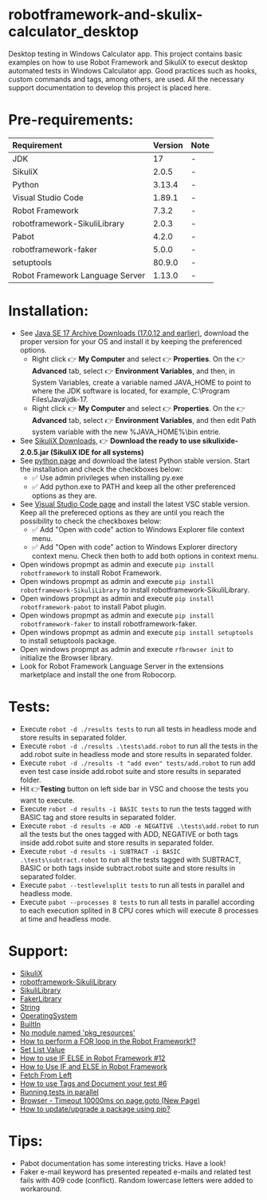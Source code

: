 # robotframework-and-skulix-calculator_desktop

Desktop testing in Windows Calculator app. This project contains basic examples on how to use Robot Framework and SikuliX to execut desktop automated tests in Windows Calculator app. Good practices such as hooks, custom commands and tags, among others, are used. All the necessary support documentation to develop this project is placed here.

# Pre-requirements:

| Requirement                     | Version        | Note                                                            |
| :------------------------------ |:---------------| :-------------------------------------------------------------- |
| JDK                             | 17             | -                                                               |
| SikuliX                         | 2.0.5          | -                                                               |
| Python                          | 3.13.4         | -                                                               |
| Visual Studio Code              | 1.89.1         | -                                                               |
| Robot Framework                 | 7.3.2          | -                                                               | 
| robotframework-SikuliLibrary    | 2.0.3          | -                                                               | 
| Pabot                           | 4.2.0          | -                                                               |
| robotframework-faker            | 5.0.0          | -                                                               |
| setuptools                      | 80.9.0         | -                                                               |  
| Robot Framework Language Server | 1.13.0         | -                                                               |            

# Installation:

- See [Java SE 17 Archive Downloads (17.0.12 and earlier)](https://www.oracle.com/java/technologies/javase/jdk17-archive-downloads.html), download the proper version for your OS and install it by keeping the preferenced options. 
  - Right click :point_right: **My Computer** and select :point_right: **Properties**. On the :point_right: **Advanced** tab, select :point_right: **Environment Variables**, and then, in System Variables, create a variable named JAVA_HOME to point to where the JDK software is located, for example, C:\Program Files\Java\jdk-17.
  - Right click :point_right: **My Computer** and select :point_right: **Properties**. On the :point_right: **Advanced** tab, select :point_right: **Environment Variables**, and then edit Path system variable with the new %JAVA_HOME%\bin entrie.
- See [SikuliX Downloads](https://raiman.github.io/SikuliX1/downloads.html), :point_right: **Download the ready to use sikulixide-2.0.5.jar (SikuliX IDE for all systems)**
- See [python page](https://www.python.org/downloads/) and download the latest Python stable version. Start the installation and check the checkboxes below: 
  - :white_check_mark: Use admin privileges when installing py.exe 
  - :white_check_mark: Add python.exe to PATH
and keep all the other preferenced options as they are.
- See [Visual Studio Code page](https://code.visualstudio.com/) and install the latest VSC stable version. Keep all the prefereced options as they are until you reach the possibility to check the checkboxes below: 
  - :white_check_mark: Add "Open with code" action to Windows Explorer file context menu. 
  - :white_check_mark: Add "Open with code" action to Windows Explorer directory context menu.
Check then both to add both options in context menu.
- Open windows propmpt as admin and execute ```pip install robotframework``` to install Robot Framework.
- Open windows propmpt as admin and execute ```pip install robotframework-SikuliLibrary``` to install robotframework-SikuliLibrary.
- Open windows propmpt as admin and execute ```pip install robotframework-pabot``` to install Pabot plugin.
- Open windows propmpt as admin and execute ```pip install robotframework-faker``` to install robotframework-faker.
- Open windows propmpt as admin and execute ```pip install setuptools``` to install setuptools package.
- Open windows propmpt as admin and execute ```rfbrowser init``` to initialize the Browser library.
- Look for Robot Framework Language Server in the extensions marketplace and install the one from Robocorp.

# Tests:

- Execute ```robot -d ./results tests``` to run all tests in headless mode and store results in separated folder.
- Execute ```robot -d ./results .\tests\add.robot``` to run all the tests in the add.robot suite in headless mode and store results in separated folder.
- Execute ```robot -d ./results -t "add even" tests/add.robot``` to run add even test case inside add.robot suite and store results in separated folder.
- Hit :point_right:**Testing** button on left side bar in VSC and choose the tests you want to execute.
- Execute ```robot -d results -i BASIC tests``` to run the tests tagged with BASIC tag and store results in separated folder.
- Execute ```robot -d results -e ADD -e NEGATIVE .\tests\add.robot``` to run all the tests but the ones tagged with ADD, NEGATIVE or both tags inside add.robot suite and store results in separated folder.
- Execute ```robot -d results -i SUBTRACT -i BASIC .\tests\subtract.robot``` to run all the tests tagged with SUBTRACT, BASIC or both tags inside subtract.robot suite and store results in separated folder.
- Execute ```pabot --testlevelsplit tests``` to run all tests in parallel and headless mode.
- Execute ```pabot --processes 8 tests``` to run all tests in parallel according to each execution splited in 8 CPU cores which will execute 8 processes at time and headless mode.

# Support:

- [SikuliX](http://sikulix.com/)
- [robotframework-SikuliLibrary](https://github.com/MarketSquare/robotframework-SikuliLibrary)
- [SikuliLibrary](https://marketsquare.github.io/robotframework-SikuliLibrary/docs/SikuliLibrary.html)
- [FakerLibrary](https://marketsquare.github.io/robotframework-faker/)
- [String](https://robotframework.org/robotframework/latest/libraries/String.html#Remove%20String)
- [OperatingSystem](https://robotframework.org/robotframework/latest/libraries/OperatingSystem.html)
- [BuiltIn](https://robotframework.org/robotframework/latest/libraries/BuiltIn.html)
- [No module named 'pkg_resources'](https://cursos.alura.com.br/forum/topico-problemas-com-a-library-no-robot-339325)
- [How to perform a FOR loop in the Robot Framework!?](https://www.youtube.com/watch?v=j6AB2Rh4mKw)
- [Set List Value](https://robotframework.org/robotframework/latest/libraries/Collections.html#Set%20List%20Value)
- [How to use IF ELSE in Robot Framework #12](https://www.youtube.com/watch?v=NcLXjVz163A)
- [How to Use IF and ELSE in Robot Framework](https://stackoverflow.com/a/72145975/10519428)
- [Fetch From Left](https://robotframework.org/robotframework/latest/libraries/String.html#Fetch%20From%20Left)
- [How to use Tags and Document your test #6](https://www.youtube.com/watch?v=bBnPFNOTkdQ)
- [Running tests in parallel](https://docs.robotframework.org/docs/parallel)
- [Browser - Timeout 10000ms on page.goto (New Page)](https://forum.robotframework.org/t/browser-timeout-10000ms-on-page-goto-new-page/825/3)
- [How to update/upgrade a package using pip?](https://stackoverflow.com/a/47071257/10519428)

# Tips:

- Pabot documentation has some interesting tricks. Have a look! 
- Faker e-mail keyword has presented repeated e-mails and related test fails with 409 code (conflict). Random lowercase letters were added to workaround.   
